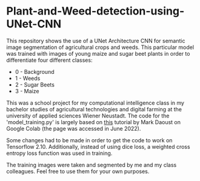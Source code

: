 # Plant-and-Weed-detection-using-UNet-CNN

This repository shows the use of a UNet Architecture CNN for semantic image segmentation of agricultural crops and weeds.
This particular model was trained with images of young maize and sugar beet plants in order to differentiate four different classes:
- 0 - Background
- 1 - Weeds
- 2 - Sugar Beets
- 3 - Maize

This was a school project for my computational intelligence class in my bachelor studies of agricultural technologies and digital farming at the university of applied sciences Wiener Neustadt.
The code for the 'model_training.py' is largely based on [this](https://colab.research.google.com/github/MarkDaoust/models/blob/segmentation_blogpost/samples/outreach/blogs/segmentation_blogpost/image_segmentation.ipynb#scrollTo=7Plun_k1dAML) tutorial by Mark Daoust on Google Colab (the page was accessed in June 2022).

Some changes had to be made in order to get the code to work on Tensorflow 2.10.
Additionally, instead of using dice loss, a weighted cross entropy loss function was used in training.

The training images were taken and segmented by me and my class colleagues. Feel free to use them for your own purposes.
